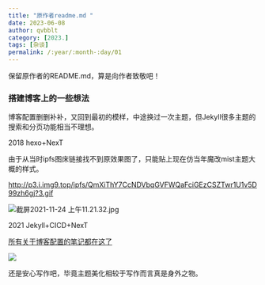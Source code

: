 ```yaml
---
title: "原作者readme.md "
date: 2023-06-08 
author: qvbblt
category: [2023.]
tags: [杂谈]
permalink: /:year/:month-:day/01
---
```

保留原作者的README.md，算是向作者致敬吧！

### 搭建博客上的一些想法

博客配置删删补补，又回到最初的模样，中途换过一次主题，但Jekyll很多主题的搜索和分页功能相当不理想。

2018  hexo+NexT

由于从当时ipfs图床链接找不到原效果图了，只能贴上现在仿当年魔改mist主题大概的样式。

http://p3.i.img9.top/ipfs/QmXiThY7CcNDVbqGVFWQaFciGEzCSZTwr1U1v5D99zh6gj?3.gif

![截屏2021-11-24 上午11.21.32.jpg](https://i.loli.net/2021/11/24/guFzAI69oZWXQbm.jpg)

2021 Jekyll+CICD+NexT 

[所有关于博客配置的笔记都在这了](https://hoochanlon.github.io/tag/#/%E5%8D%9A%E5%AE%A2%E9%85%8D%E7%BD%AE%E5%AD%98%E6%A1%A3)

![ ](https://i.loli.net/2021/11/24/ALEkjHvhCBPlcZG.jpg)

还是安心写作吧，毕竟主题美化相较于写作而言真是身外之物。

